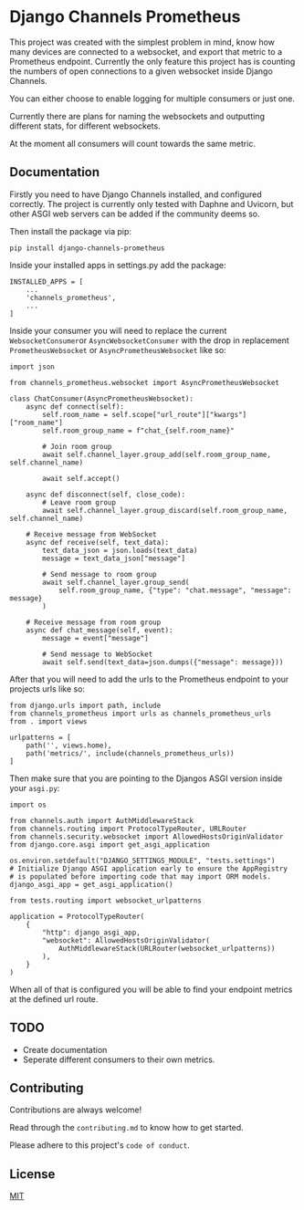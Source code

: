 
# Django Channels Prometheus    

This project was created with the simplest problem in mind, know how many devices are connected to a websocket, and export that metric to a Prometheus endpoint. Currently the only feature this project has is counting the numbers of open connections to a given websocket inside Django Channels.

You can either choose to enable logging for multiple consumers or just one.

Currently there are plans for naming the websockets and outputting different stats, for different websockets.

At the moment all consumers will count towards the same metric.

## Documentation

Firstly you need to have Django Channels installed, and configured correctly. The project is currently only tested with Daphne and Uvicorn, but other ASGI web servers can be added if the community deems so.

Then install the package via pip:

```
pip install django-channels-prometheus
```

Inside your installed apps in settings.py add the package:

```
INSTALLED_APPS = [
    ...
    'channels_prometheus',
    ...
]
```

Inside your consumer you will need to replace the current `WebsocketConsumer`or `AsyncWebsocketConsumer` with the drop in replacement `PrometheusWebsocket` or `AsyncPrometheusWebsocket` like so:

```
import json

from channels_prometheus.websocket import AsyncPrometheusWebsocket

class ChatConsumer(AsyncPrometheusWebsocket):
    async def connect(self):
        self.room_name = self.scope["url_route"]["kwargs"]["room_name"]
        self.room_group_name = f"chat_{self.room_name}"

        # Join room group
        await self.channel_layer.group_add(self.room_group_name, self.channel_name)

        await self.accept()

    async def disconnect(self, close_code):
        # Leave room group
        await self.channel_layer.group_discard(self.room_group_name, self.channel_name)

    # Receive message from WebSocket
    async def receive(self, text_data):
        text_data_json = json.loads(text_data)
        message = text_data_json["message"]

        # Send message to room group
        await self.channel_layer.group_send(
            self.room_group_name, {"type": "chat.message", "message": message}
        )

    # Receive message from room group
    async def chat_message(self, event):
        message = event["message"]

        # Send message to WebSocket
        await self.send(text_data=json.dumps({"message": message}))
```

After that you will need to add the urls to the Prometheus endpoint to your projects urls like so:

```
from django.urls import path, include
from channels_prometheus import urls as channels_prometheus_urls
from . import views

urlpatterns = [
    path('', views.home),
    path('metrics/', include(channels_prometheus_urls))
]
```

Then make sure that you are pointing to the Djangos ASGI version inside your `asgi.py`:

```
import os

from channels.auth import AuthMiddlewareStack
from channels.routing import ProtocolTypeRouter, URLRouter
from channels.security.websocket import AllowedHostsOriginValidator
from django.core.asgi import get_asgi_application

os.environ.setdefault("DJANGO_SETTINGS_MODULE", "tests.settings")
# Initialize Django ASGI application early to ensure the AppRegistry
# is populated before importing code that may import ORM models.
django_asgi_app = get_asgi_application()

from tests.routing import websocket_urlpatterns

application = ProtocolTypeRouter(
    {
        "http": django_asgi_app,
        "websocket": AllowedHostsOriginValidator(
            AuthMiddlewareStack(URLRouter(websocket_urlpatterns))
        ),
    }
)
```

When all of that is configured you will be able to find your endpoint metrics at the defined url route.

## TODO

* Create documentation
* Seperate different consumers to their own metrics.

## Contributing

Contributions are always welcome!

Read through the `contributing.md` to know how to get started.

Please adhere to this project's `code of conduct`.


## License

[MIT](https://choosealicense.com/licenses/mit/)

